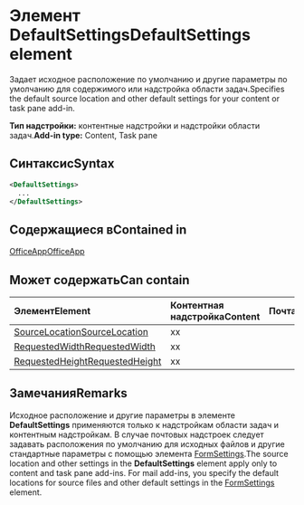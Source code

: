 # <a name="defaultsettings-element"></a><span data-ttu-id="a65ff-101">Элемент DefaultSettings</span><span class="sxs-lookup"><span data-stu-id="a65ff-101">DefaultSettings element</span></span>

<span data-ttu-id="a65ff-102">Задает исходное расположение по умолчанию и другие параметры по умолчанию для содержимого или надстройка области задач.</span><span class="sxs-lookup"><span data-stu-id="a65ff-102">Specifies the default source location and other default settings for your content or task pane add-in.</span></span>

<span data-ttu-id="a65ff-103">**Тип надстройки:** контентные надстройки и надстройки области задач.</span><span class="sxs-lookup"><span data-stu-id="a65ff-103">**Add-in type:** Content, Task pane</span></span>

## <a name="syntax"></a><span data-ttu-id="a65ff-104">Синтаксис</span><span class="sxs-lookup"><span data-stu-id="a65ff-104">Syntax</span></span>

```XML
<DefaultSettings>
  ...
</DefaultSettings>
```

## <a name="contained-in"></a><span data-ttu-id="a65ff-105">Содержащиеся в</span><span class="sxs-lookup"><span data-stu-id="a65ff-105">Contained in</span></span>

[<span data-ttu-id="a65ff-106">OfficeApp</span><span class="sxs-lookup"><span data-stu-id="a65ff-106">OfficeApp</span></span>](officeapp.md)

## <a name="can-contain"></a><span data-ttu-id="a65ff-107">Может содержать</span><span class="sxs-lookup"><span data-stu-id="a65ff-107">Can contain</span></span>

|<span data-ttu-id="a65ff-108">**Элемент**</span><span class="sxs-lookup"><span data-stu-id="a65ff-108">**Element**</span></span>|<span data-ttu-id="a65ff-109">**Контентная надстройка**</span><span class="sxs-lookup"><span data-stu-id="a65ff-109">**Content**</span></span>|<span data-ttu-id="a65ff-110">**Почта**</span><span class="sxs-lookup"><span data-stu-id="a65ff-110">**Mail**</span></span>|<span data-ttu-id="a65ff-111">**Область задач**</span><span class="sxs-lookup"><span data-stu-id="a65ff-111">**TaskPane**</span></span>|
|:-----|:-----|:-----|:-----|
|[<span data-ttu-id="a65ff-112">SourceLocation</span><span class="sxs-lookup"><span data-stu-id="a65ff-112">SourceLocation</span></span>](sourcelocation.md)|<span data-ttu-id="a65ff-113">x</span><span class="sxs-lookup"><span data-stu-id="a65ff-113">x</span></span>||<span data-ttu-id="a65ff-114">x</span><span class="sxs-lookup"><span data-stu-id="a65ff-114">x</span></span>|
|[<span data-ttu-id="a65ff-115">RequestedWidth</span><span class="sxs-lookup"><span data-stu-id="a65ff-115">RequestedWidth</span></span>](requestedwidth.md)|<span data-ttu-id="a65ff-116">x</span><span class="sxs-lookup"><span data-stu-id="a65ff-116">x</span></span>|||
|[<span data-ttu-id="a65ff-117">RequestedHeight</span><span class="sxs-lookup"><span data-stu-id="a65ff-117">RequestedHeight</span></span>](requestedheight.md)|<span data-ttu-id="a65ff-118">x</span><span class="sxs-lookup"><span data-stu-id="a65ff-118">x</span></span>|||

## <a name="remarks"></a><span data-ttu-id="a65ff-119">Замечания</span><span class="sxs-lookup"><span data-stu-id="a65ff-119">Remarks</span></span>

<span data-ttu-id="a65ff-120">Исходное расположение и другие параметры в элементе **DefaultSettings** применяются только к надстройкам области задач и контентным надстройкам. В случае почтовых надстроек следует задавать расположения по умолчанию для исходных файлов и другие стандартные параметры с помощью элемента [FormSettings](formsettings.md).</span><span class="sxs-lookup"><span data-stu-id="a65ff-120">The source location and other settings in the  **DefaultSettings** element apply only to content and task pane add-ins. For mail add-ins, you specify the default locations for source files and other default settings in the [FormSettings](formsettings.md) element.</span></span>

